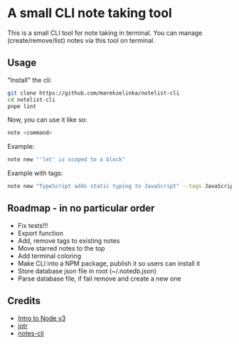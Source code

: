 # A small CLI note taking tool

This is a small CLI tool for note taking in terminal.
You can manage (create/remove/list) notes via this tool on terminal.

## Usage

"Install" the cli:

```sh
git clone https://github.com/marekzelinka/notelist-cli
cd notelist-cli
pnpm lint
```

Now, you can use it like so:

```sh
note <command>
```

Example:

```sh
note new "'let' is scoped to a block" 
```

Example with tags:

```sh
note new "TypeScript adds static typing to JavaScript" --tags JavaScript,TypeScript
```

## Roadmap - in no particular order

- Fix tests!!!
- Export function
- Add, remove tags to existing notes
- Move starred notes to the top
- Add terminal coloring
- Make CLI into a NPM package, publish it so users can install it
- Store database json file in root (~/.notedb.json)
- Parse database file, if fail remove and create a new one

## Credits

- [Intro to Node v3](https://github.com/Hendrixer/intro-node-v3/tree/main)
- [jotr](https://github.com/hakash/jotr)
- [notes-cli](https://github.com/rhysd/notes-cli/tree/master)